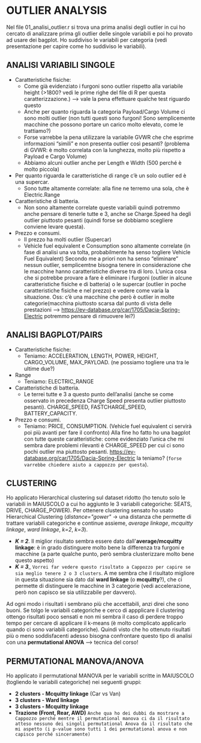 # OUTLIER ANALYSIS
Nel file 01_analisi_outlier.r si trova una prima analisi degli outlier in cui ho cercato di analizzare prima gli outlier delle singole variabili e poi ho provato ad usare dei bagplot.
Ho suddiviso le variabili per categoria (vedi presentazione per capire come ho suddiviso le variabili).

## ANALISI VARIABILI SINGOLE
- Caratteristiche fisiche:
	- Come già evidenziato i furgoni sono outlier rispetto alla variabile height (>1800? vedi le prime righe del file di R per questa caratterizzazione.) --> vale la pena effettuare qualche test riguardo questo
	- Anche per quanto riguarda la categoria Payload/Cargo Volume ci sono molti outlier (non tutti questi sono furgoni! Sono semplicemente macchine che possono portare un carico molto elevato, come le trattiamo?)
	- Forse varrebbe la pena utilizzare la variabile GVWR che che esprime informazioni “simili” e non presenta outlier così pesanti? (problema di GVWR: è molto correlata con la lunghezza, molto più rispetto a Payload e Cargo Volume)
	- Abbiamo alcuni outlier anche per Length e Width (500 perché è molto piccola)
- Per quanto riguarda le caratteristiche di range c’è un solo outlier ed è una supercar.
	- Sono tutte altamente correlate: alla fine ne terremo una sola, che è Electric.Range
- Caratteristiche di batteria.
	- Non sono altamente correlate queste variabili quindi potremmo anche pensare di tenerle tutte e 3, anche se Charge.Speed ha degli outlier piuttosto pesanti (quindi forse se dobbiamo scegliere conviene levare questa).
- Prezzo e consumi.
	- Il prezzo ha molti outlier (Supercar)
	- Vehicle fuel equivalent e Consumption sono altamente correlate (in fase di analisi una va tolta, probabilmente ha senso togliere Vehicle Fuel Equivalent)
Secondo me a priori non ha senso “eliminare” nessun outlier, semplicemtne bisogna tenere in considerazione che le macchine hanno caratteristiche diverse tra di loro. L’unica cosa che si potrebbe provare a fare è eliminare i furgoni (outlier in alcune caratteristiche fisiche e di batteria) o le supercar (outlier in poche caratteristiche fisiche e nel prezzo) e vedere come varia la situazione.
Oss: c’è una macchine che però è outlier in molte categorie(macchina piuttosto scarsa dal punto di vista delle prestazioni --> https://ev-database.org/car/1705/Dacia-Spring-Electric potremmo pensare di rimuovere lei?)

## ANALISI BAGPLOT/PAIRS
- Caratteristiche fisiche:
	- Teniamo: ACCELERATION, LENGTH, POWER, HEIGHT, CARGO_VOLUME, MAX_PAYLOAD. (ne possiamo togliere una tra le ultime due?)
- Range
	- Teniamo: ELECTRIC_RANGE
- Caratteristiche di batteria.
	- Le terrei tutte e 3 a questo punto dell’analisi (anche se come osservato in precedenza Charge Speed presenta outlier piuttosto pesanti). CHARGE_SPEED, FASTCHARGE_SPEED, BATTERY_CAPACITY.
- Prezzo e consumi.
	- Teniamo: PRICE, CONSUMPTION. (Vehicle fuel equivalent ci servirà poi più avanti per fare il confronto)
Alla fine ho fatto ho una bagplot con tutte queste caratteristiche: come evidenziato l’unica che mi sembra dare problemi rilevanti è CHARGE_SPEED per cui ci sono pochi outlier ma piuttosto pesanti. https://ev-database.org/car/1705/Dacia-Spring-Electric la teniamo? (`forse varrebbe chiedere aiuto a cappozzo per questa`).

## CLUSTERING
Ho applicato Hierarchical clustering sul dataset ridotto (ho tenuto solo le variabili in MAIUSCOLO a cui ho aggiunto le 3 variabili categoriche: SEATS, DRIVE, CHARGE_POWER). Per ottenere clustering sensato ho usato Hierarchical Clustering (_distance="gower"_ -> una distanza che permette di trattare variabili categoriche e continue assieme, _average linkage_, _mcquitty linkage_, _ward linkage_, _k=2_, _k=3_). 
* **_K = 2_**. Il miglior risultato sembra essere dato dall'**average/mcquitty linkage**: è in grado distinguere molto bene la differenza tra furgoni e macchine (a parte qualche punto, però sembra clusterizzare molto bene questo aspetto)
* **_K = 3_**_ `Vorrei far vedere questo risultato a Cappozzo per capire se sia meglio tenere 2 o 3 clusters`. A me sembra che il risultato migliore in questa situazione sia dato dal **ward linkage** (o **mcquitty**?), che ci permette di distinguere le macchine in 3 categorie (vedi accelerazione, però non capisco se sia utilizzabile per davvero).

Ad ogni modo i risultati i sembrano più che accettabili, anzi direi che sono buoni.
Se tolgo le variabili categoriche e cerco di appplicare il clustering ottengo risultati poco sensati e non mi sembra il caso di perdere troppo tempo per cercare di applicare il k-means (è molto complicato applicarlo quando ci sono variabili categoriche). Quindi visto che ho ottenuto risultati più o meno soddisfacenti adesso bisogna confrontare questo tipo di analisi con una **permutational ANOVA** --> tecnica del corso!

## PERMUTATIONAL MANOVA/ANOVA
Ho applicato il permutational MANOVA per le variabili scritte in MAIUSCOLO (togliendo le variabili categoriche) nei seguenti gruppi:
* **2 clusters - Mcquitty linkage** (Car vs Van)
* **3 clusters - Ward linkage**
* **3 clusters - Mcquitty linkage**
* **Trazione (Front, Rear, AWD)**
`Anche qua ho dei dubbi da mostrare a Cappozzo perché mentre il permutational manova ci da il risultato atteso nessuno dei singoli permutational Anova da il risultato che mi aspetto (i p-value sono tutti 1 dei permutational anova e non capisco perché sinceramente)`
